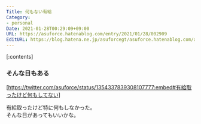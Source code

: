```yaml
---
Title: 何もない有給
Category:
- personal
Date: 2021-01-28T00:29:09+09:00
URL: https://asuforce.hatenablog.com/entry/2021/01/28/002909
EditURL: https://blog.hatena.ne.jp/asuforcegt/asuforce.hatenablog.com/atom/entry/26006613683880235
---
```


[:contents]

### そんな日もある

[https://twitter.com/asuforce/status/1354337839308107777:embed#有給取ったけど何もしてない]

有給取ったけど特に何もしなかった。  
そんな日があってもいいかな。


